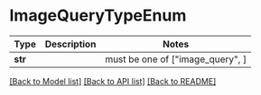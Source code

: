 # ImageQueryTypeEnum

Type | Description | Notes
------------- | ------------- | -------------
**str** |  |  must be one of ["image_query", ]

[[Back to Model list]](../README.md#documentation-for-models) [[Back to API list]](../README.md#documentation-for-api-endpoints) [[Back to README]](../README.md)


